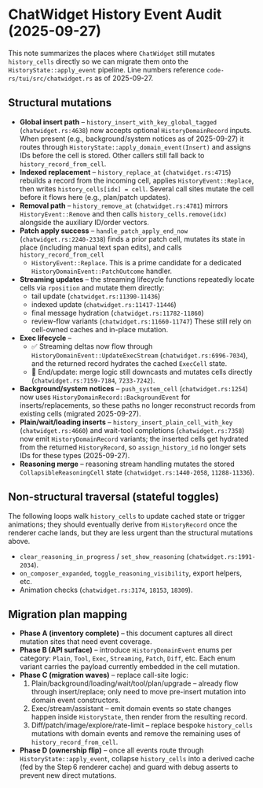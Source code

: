 # ChatWidget History Event Audit (2025-09-27)

This note summarizes the places where `ChatWidget` still mutates `history_cells`
directly so we can migrate them onto the `HistoryState::apply_event` pipeline.
Line numbers reference `code-rs/tui/src/chatwidget.rs` as of 2025-09-27.

## Structural mutations

- **Global insert path** – `history_insert_with_key_global_tagged`
  (`chatwidget.rs:4638`) now accepts optional `HistoryDomainRecord` inputs. When
  present (e.g., background/system notices as of 2025-09-27) it routes through
  `HistoryState::apply_domain_event(Insert)` and assigns IDs before the cell is
  stored. Other callers still fall back to `history_record_from_cell`.
- **Indexed replacement** – `history_replace_at` (`chatwidget.rs:4715`) rebuilds a
  record from the incoming cell, applies `HistoryEvent::Replace`, then writes
  `history_cells[idx] = cell`. Several call sites mutate the cell before it flows
  here (e.g., plan/patch updates).
- **Removal path** – `history_remove_at` (`chatwidget.rs:4781`) mirrors
  `HistoryEvent::Remove` and then calls `history_cells.remove(idx)` alongside the
  auxiliary ID/order vectors.
- **Patch apply success** – `handle_patch_apply_end_now`
  (`chatwidget.rs:2240-2338`) finds a prior patch cell, mutates its state in
  place (including manual text span edits), and calls `history_record_from_cell`
  + `HistoryEvent::Replace`. This is a prime candidate for a dedicated
  `HistoryDomainEvent::PatchOutcome` handler.
- **Streaming updates** – the streaming lifecycle functions repeatedly locate
  cells via `rposition` and mutate them directly:
  - tail update                       (`chatwidget.rs:11390-11436`)
  - indexed update                    (`chatwidget.rs:11417-11446`)
  - final message hydration           (`chatwidget.rs:11782-11860`)
  - review-flow variants              (`chatwidget.rs:11660-11747`)
  These still rely on cell-owned caches and in-place mutation.
- **Exec lifecycle** –
  - ✅ Streaming deltas now flow through `HistoryDomainEvent::UpdateExecStream`
    (`chatwidget.rs:6996-7034`), and the returned record hydrates the cached
    `ExecCell` state.
  - 🔲 End/update: merge logic still downcasts and mutates cells directly
    (`chatwidget.rs:7159-7184`, `7233-7242`).
- **Background/system notices** – `push_system_cell` (`chatwidget.rs:1254`) now
  uses `HistoryDomainRecord::BackgroundEvent` for inserts/replacements, so these
  paths no longer reconstruct records from existing cells (migrated 2025-09-27).
- **Plain/wait/loading inserts** – `history_insert_plain_cell_with_key`
  (`chatwidget.rs:4660`) and wait-tool completions (`chatwidget.rs:7358`) now
  emit `HistoryDomainRecord` variants; the inserted cells get hydrated from the
  returned `HistoryRecord`, so `assign_history_id` no longer sets IDs for these
  types (2025-09-27).
- **Reasoning merge** – reasoning stream handling mutates the stored
  `CollapsibleReasoningCell` state (`chatwidget.rs:1440-2058`,
  `11288-11336`).

## Non-structural traversal (stateful toggles)

The following loops walk `history_cells` to update cached state or trigger
animations; they should eventually derive from `HistoryRecord` once the renderer
cache lands, but they are less urgent than the structural mutations above.

- `clear_reasoning_in_progress` / `set_show_reasoning`
  (`chatwidget.rs:1991-2034`).
- `on_composer_expanded`, `toggle_reasoning_visibility`, export helpers, etc.
- Animation checks (`chatwidget.rs:3174`, `18153`, `18309`).

## Migration plan mapping

- **Phase A (inventory complete)** – this document captures all direct mutation
  sites that need event coverage.
- **Phase B (API surface)** – introduce `HistoryDomainEvent` enums per category:
  `Plain`, `Tool`, `Exec`, `Streaming`, `Patch`, `Diff`, etc. Each enum variant
  carries the payload currently embedded in the cell mutation.
- **Phase C (migration waves)** – replace call-site logic:
  1. Plain/background/loading/wait/tool/plan/upgrade – already flow through
     insert/replace; only need to move pre-insert mutation into domain event
     constructors.
  2. Exec/stream/assistant – emit domain events so state changes happen inside
     `HistoryState`, then render from the resulting record.
  3. Diff/patch/image/explore/rate-limit – replace bespoke `history_cells`
     mutations with domain events and remove the remaining uses of
     `history_record_from_cell`.
- **Phase D (ownership flip)** – once all events route through
  `HistoryState::apply_event`, collapse `history_cells` into a derived cache
  (fed by the Step 6 renderer cache) and guard with debug asserts to prevent
  new direct mutations.
